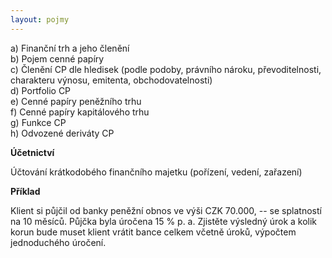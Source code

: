 ```yaml
---
layout: pojmy
---
```


a) Finanční trh a jeho členění  
b) Pojem cenné papíry  
c) Členění CP dle hledisek (podle podoby, právního nároku, převoditelnosti, charakteru výnosu, emitenta, obchodovatelnosti)  
d) Portfolio CP  
e) Cenné papíry peněžního trhu  
f) Cenné papíry kapitálového trhu  
g) Funkce CP  
h) Odvozené deriváty CP  

**Účetnictví**

Účtování krátkodobého finančního majetku (pořízení, vedení, zařazení)

**Příklad**

Klient si půjčil od banky peněžní obnos ve výši CZK 70.000, -- se splatností na 10 měsíců. Půjčka byla úročena 15 % p. a. Zjistěte výsledný úrok a kolik korun bude muset klient vrátit bance celkem včetně úroků, výpočtem jednoduchého úročení.
